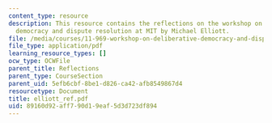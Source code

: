 ```yaml
---
content_type: resource
description: This resource contains the reflections on the workshop on deliberative
  democracy and dispute resolution at MIT by Michael Elliott.
file: /media/courses/11-969-workshop-on-deliberative-democracy-and-dispute-resolution-summer-2005/89160d92aff790d19eaf5d3d723df894_elliott_ref.pdf
file_type: application/pdf
learning_resource_types: []
ocw_type: OCWFile
parent_title: Reflections
parent_type: CourseSection
parent_uid: 5efb6cbf-8be1-d826-ca42-afb8549867d4
resourcetype: Document
title: elliott_ref.pdf
uid: 89160d92-aff7-90d1-9eaf-5d3d723df894
---
```


